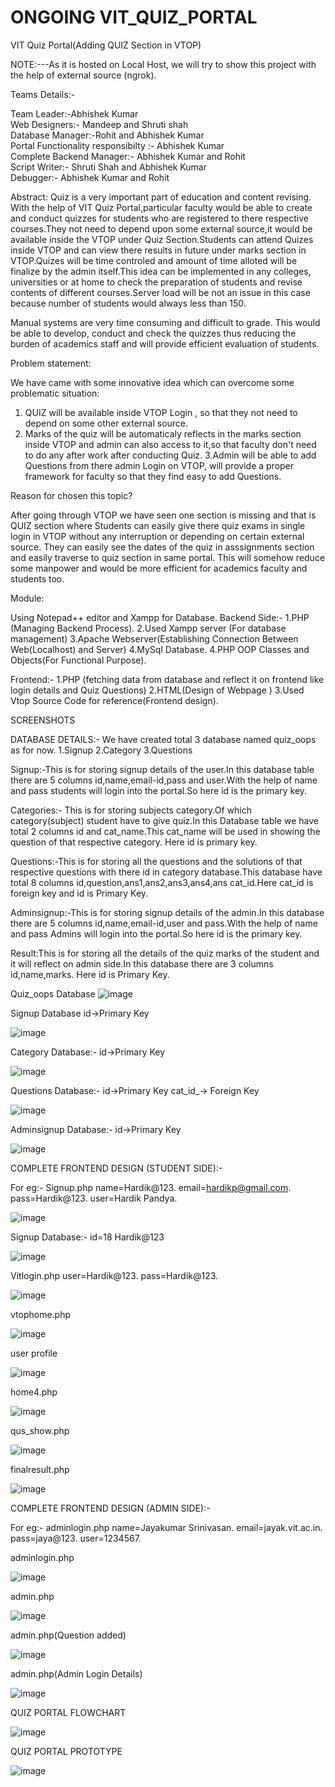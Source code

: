 # ONGOING VIT_QUIZ_PORTAL

VIT Quiz Portal(Adding QUIZ Section in VTOP)


NOTE:---As it is hosted on Local Host, we will try to show this project  with the help of external source (ngrok).


Teams Details:-

Team Leader:-Abhishek Kumar<br>
Web Designers:- Mandeep and Shruti shah<br>
Database Manager:-Rohit and Abhishek Kumar<br>
Portal Functionality responsibilty :- Abhishek Kumar<br>
Complete Backend Manager:- Abhishek Kumar and Rohit<br>
Script Writer:- Shruti Shah and Abhishek Kumar<br>
Debugger:- Abhishek Kumar and Rohit<br>



Abstract:
Quiz is a very important part of education and content revising. With the help of VIT Quiz Portal,particular faculty would be able to create and conduct quizzes for students who are registered to there respective courses.They not need to depend upon some external source,it would be available inside the VTOP under Quiz Section.Students can attend Quizes inside VTOP and can view there results in future under marks section in VTOP.Quizes will be time controled and amount of time alloted will be finalize by the admin itself.This idea can be implemented in  any colleges, universities or at home to check the preparation of students and revise contents of different courses.Server load will be not an issue in this case because number of students would always less than 150.

Manual systems are very time consuming and difficult to grade. This  would be able to develop, conduct and check the quizzes thus reducing the burden of academics staff and will provide efficient evaluation of students.

Problem statement:

We have came with some innovative idea which can overcome some problematic situation:

1. QUIZ will be available inside VTOP Login , so that they not need to depend on some other external source.
2. Marks of the quiz will be automaticaly reflects in the marks section inside VTOP and admin can also access to it,so that faculty don't need to do any after work after conducting Quiz.
3.Admin will be able to add Questions from there admin Login on VTOP, will provide a proper framework for faculty so that they find easy to add Questions.


Reason for chosen this topic?

After going through VTOP we have seen one section is missing and that is QUIZ section where Students can easily give there quiz exams in single login in VTOP without any interruption or depending on certain external source. They can easily see the dates of the quiz in asssignments section and easily traverse to quiz section in same portal. This will somehow reduce some manpower and would be more efficient for academics faculty and students too.




Module:

Using Notepad++ editor and Xampp for Database.
Backend Side:-
1.PHP (Managing Backend Process).
2.Used Xampp server (For database management)
3.Apache Webserver(Establishing Connection Between Web(Localhost) and Server)
4.MySql Database.
4.PHP OOP Classes and Objects(For Functional Purpose). 

Frontend:-
1.PHP (fetching data from database and reflect it on frontend like login details and Quiz Questions)
2.HTML(Design of Webpage )
3.Used Vtop Source Code for reference(Frontend design).

SCREENSHOTS

DATABASE DETAILS:-
We have created total 3 database named quiz_oops as for now.
1.Signup
2.Category
3.Questions

Signup:-This is for storing signup details of the user.In this database table there are 5 columns id,name,email-id,pass and user.With the help of name and pass students will login into the portal.So here id is the primary key.

Categories:- This is for storing subjects category.Of which category(subject) student have to give quiz.In this Database table we have total 2 columns id and cat_name.This cat_name will be used in showing the question of that respective category.
Here id is primary key.

Questions:-This is for storing all the questions and the solutions of that respective questions with there id in category database.This database have total 8 columns id,question,ans1,ans2,ans3,ans4,ans cat_id.Here cat_id is foreign key and id is Primary Key.

Adminsignup:-This is for storing signup details of the admin.In this database there are 5 columns id,name,email-id,user and pass.With the help of name and pass Admins will login into the portal.So here id is the primary key.

Result:This is for storing all the details of the quiz marks of the student and it will reflect on admin side.In this database there are 3 columns id,name,marks.
Here id is Primary Key.

Quiz_oops Database
![image](https://user-images.githubusercontent.com/59703066/117833305-dba6a400-b293-11eb-81b9-522d021eacd0.png)


Signup Database
id->Primary Key

![image](https://user-images.githubusercontent.com/59703066/116801609-0b81d900-ab29-11eb-8bda-c1d883e6da1f.png)


Category Database:-
id→Primary Key

![image](https://user-images.githubusercontent.com/59703066/116801613-18063180-ab29-11eb-8ae5-afce16a278c1.png)


Questions Database:-
id→Primary Key
cat_id_→ Foreign Key

![image](https://user-images.githubusercontent.com/59703066/116801626-35d39680-ab29-11eb-9ce5-f83bf430095e.png)


Adminsignup Database:-
id->Primary Key

![image](https://user-images.githubusercontent.com/59703066/117833829-4bb52a00-b294-11eb-852c-ab6aabe8c07b.png)

COMPLETE FRONTEND DESIGN (STUDENT SIDE):-

For eg:-
Signup.php
name=Hardik@123.
email=hardikp@gmail.com.
pass=Hardik@123.
user=Hardik Pandya.

![image](https://user-images.githubusercontent.com/59703066/116801644-53086500-ab29-11eb-87f0-a55f2bb8f51d.png)


Signup Database:-
id=18 Hardik@123

![image](https://user-images.githubusercontent.com/59703066/116801647-5dc2fa00-ab29-11eb-9174-6082197d7553.png)


Vitlogin.php
user=Hardik@123.
pass=Hardik@123.

![image](https://user-images.githubusercontent.com/59703066/116801651-65829e80-ab29-11eb-8a88-a825e38ffa62.png)


vtophome.php

![image](https://user-images.githubusercontent.com/59703066/116801655-6e737000-ab29-11eb-8106-c0094ba1b52a.png)


user profile 

![image](https://user-images.githubusercontent.com/59703066/116801664-7c28f580-ab29-11eb-9d5a-0d22b8b88f46.png)



home4.php
 
![image](https://user-images.githubusercontent.com/59703066/116801672-864af400-ab29-11eb-8626-669c3fba1de4.png)
 
 
 
 
qus_show.php

![image](https://user-images.githubusercontent.com/59703066/116801680-9d89e180-ab29-11eb-993e-3d4cf3a3eb6e.png)



finalresult.php

![image](https://user-images.githubusercontent.com/59703066/116801683-a7134980-ab29-11eb-95de-115826d8205a.png)

COMPLETE FRONTEND DESIGN (ADMIN SIDE):-

For eg:-
adminlogin.php
name=Jayakumar Srinivasan.
email=jayak.vit.ac.in.
pass=jaya@123.
user=1234567.

adminlogin.php

![image](https://user-images.githubusercontent.com/59703066/117835789-c763a680-b295-11eb-8e7b-90441daa292f.png)


admin.php

![image](https://user-images.githubusercontent.com/59703066/117835979-f0843700-b295-11eb-8c72-03b24997a754.png)

admin.php(Question added)

![image](https://user-images.githubusercontent.com/59703066/117836333-38a35980-b296-11eb-87c3-3d6d65435ad3.png)

admin.php(Admin Login Details)

![image](https://user-images.githubusercontent.com/59703066/117836498-4d7fed00-b296-11eb-8324-fa0b32187346.png)


QUIZ PORTAL FLOWCHART

![image](https://user-images.githubusercontent.com/59703066/116801763-420c2380-ab2a-11eb-90ef-81d27acdb925.png)


QUIZ PORTAL PROTOTYPE

![image](https://user-images.githubusercontent.com/59703066/116801768-53553000-ab2a-11eb-81f4-60cbcdd58631.png)

